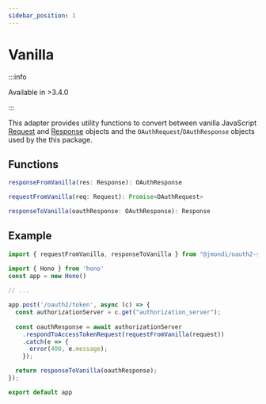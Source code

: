 ```yaml
---
sidebar_position: 1
---
```


# Vanilla

:::info

Available in >3.4.0

:::

This adapter provides utility functions to convert between vanilla JavaScript [Request](https://developer.mozilla.org/en-US/docs/Web/API/Request) and [Response](https://developer.mozilla.org/en-US/docs/Web/API/Response) objects and the `OAuthRequest`/`OAuthResponse` objects used by the this package.

## Functions

```ts
responseFromVanilla(res: Response): OAuthResponse
```

```ts
requestFromVanilla(req: Request): Promise<OAuthRequest>
```

```ts
responseToVanilla(oauthResponse: OAuthResponse): Response
```

## Example

```ts
import { requestFromVanilla, responseToVanilla } from "@jmondi/oauth2-server/vanilla";

import { Hono } from 'hono'
const app = new Hono()
  
// ...

app.post('/oauth2/token', async (c) => {
  const authorizationServer = c.get("authorization_server");
  
  const oauthResponse = await authorizationServer
    .respondToAccessTokenRequest(requestFromVanilla(request))
    .catch(e => {
      error(400, e.message);
    });

  return responseToVanilla(oauthResponse);
});

export default app
```
